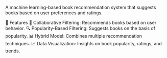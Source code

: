 A machine learning-based book recommendation system that suggests books based on user preferences and ratings.

🚀 Features
📖 Collaborative Filtering: Recommends books based on user behavior.
🔍 Popularity-Based Filtering: Suggests books on the basis of popularity.
📊 Hybrid Model: Combines multiple recommendation techniques.
📈 Data Visualization: Insights on book popularity, ratings, and trends.
